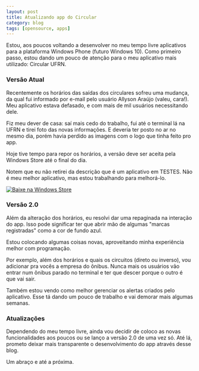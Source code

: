 ```yaml
---
layout: post
title: Atualizando app do Circular
category: blog 
tags: [opensource, apps]
---
```


Estou, aos poucos voltando a desenvolver no meu tempo livre aplicativos para a plataforma Windows Phone (futuro Windows 10).
Como primeiro passo, estou dando um pouco de atenção para o meu aplicativo mais utilizado: Circular UFRN.

### Versão Atual

Recentemente os horários das saídas dos circulares sofreu uma mudança, da qual fui informado por e-mail pelo usuário Allyson Araújo (valeu, cara!).
Meu aplicativo estava defasado, e com mais de mil usuários necessitando dele.

Fiz meu dever de casa: saí mais cedo do trabalho, fui até o terminal lá na UFRN e tirei foto das novas informações.
E deveria ter posto no ar no mesmo dia, porém havia perdido as imagens com o logo que tinha feito pro app.

Hoje tive tempo para repor os horários, a versão deve ser aceita pela Windows Store até o final do dia.

Notem que eu não retirei da descrição que é um aplicativo em TESTES.
Não é meu melhor aplicativo, mas estou trabalhando para melhorá-lo.

<a href="https://www.microsoft.com/store/apps/9wzdncrdmpgm"><img src="https://cmsresources.windowsphone.com/devcenter/en-us/legacy_v1/img/badgegenerator/Brazilian_wstore_rev_black_258x67.png" alt="Baixe na Windows Store" /></a>

### Versão 2.0

Além da alteração dos horários, eu resolvi dar uma repaginada na interação do app.
Isso pode significar ter que abrir mão de algumas "marcas registradas" como a cor de fundo azul.

Estou colocando algumas coisas novas, aproveitando minha experiência melhor com programação.

Por exemplo, além dos horários e quais os circuitos (direto ou inverso), vou adicionar pra vocês a empresa do ônibus.
Nunca mais os usuários vão entrar num ônibus parado no terminal e ter que descer porque o outro é que vai sair.

Também estou vendo como melhor gerenciar os alertas criados pelo aplicativo.
Esse tá dando um pouco de trabalho e vai demorar mais algumas semanas.

### Atualizações

Dependendo do meu tempo livre, ainda vou decidir de coloco as novas funcionalidades aos poucos ou se lanço a versão 2.0 de uma vez só.
Até lá, prometo deixar mais transparente o desenvolvimento do app através desse blog.

Um abraço e até a próxima. 